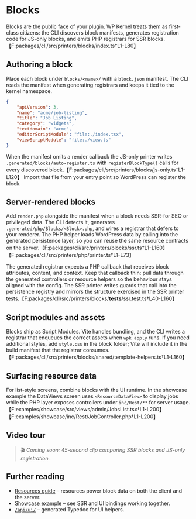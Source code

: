 # Blocks

Blocks are the public face of your plugin. WP Kernel treats them as first-class citizens: the CLI discovers block manifests, generates registration code for JS-only blocks, and emits PHP registrars for SSR blocks.【F:packages/cli/src/printers/blocks/index.ts†L1-L80】

## Authoring a block

Place each block under `blocks/<name>/` with a `block.json` manifest. The CLI reads the manifest when generating registrars and keeps it tied to the kernel namespace.

```json
{
	"apiVersion": 3,
	"name": "acme/job-listing",
	"title": "Job Listing",
	"category": "widgets",
	"textdomain": "acme",
	"editorScriptModule": "file:./index.tsx",
	"viewScriptModule": "file:./view.ts"
}
```

When the manifest omits a render callback the JS-only printer writes `.generated/blocks/auto-register.ts` with `registerBlockType()` calls for every discovered block.【F:packages/cli/src/printers/blocks/js-only.ts†L1-L120】 Import that file from your entry point so WordPress can register the block.

## Server-rendered blocks

Add `render.php` alongside the manifest when a block needs SSR-for SEO or privileged data. The CLI detects it, generates `.generated/php/Blocks/<Block>.php`, and wires a registrar that defers to your renderer. The PHP helper loads WordPress data by calling into the generated persistence layer, so you can reuse the same resource contracts on the server.【F:packages/cli/src/printers/blocks/ssr.ts†L1-L160】【F:packages/cli/src/printers/php/printer.ts†L1-L73】

The generated registrar expects a PHP callback that receives block attributes, content, and context. Keep that callback thin: pull data through the generated controllers or resource helpers so the behaviour stays aligned with the config. The SSR printer writes guards that call into the persistence registry and mirrors the structure exercised in the SSR printer tests.【F:packages/cli/src/printers/blocks/**tests**/ssr.test.ts†L40-L160】

## Script modules and assets

Blocks ship as Script Modules. Vite handles bundling, and the CLI writes a registrar that enqueues the correct assets when `wpk apply` runs. If you need additional styles, add `style.css` in the block folder; Vite will include it in the build manifest that the registrar consumes.【F:packages/cli/src/printers/blocks/shared/template-helpers.ts†L1-L160】

## Surfacing resource data

For list-style screens, combine blocks with the UI runtime. In the showcase example the DataViews screen uses `<ResourceDataView>` to display jobs while the PHP layer exposes controllers under `inc/Rest/**` for server usage.【F:examples/showcase/src/views/admin/JobsList.tsx†L1-L200】【F:examples/showcase/inc/Rest/JobController.php†L1-L200】

## Video tour

> 🎬 _Coming soon: 45-second clip comparing SSR blocks and JS-only registration._

## Further reading

- [Resources guide](/guide/resources) – resources power block data on both the client and the server.
- [Showcase example](/examples/showcase) – see SSR and UI bindings working together.
- [`/api/ui/`](../api/) – generated Typedoc for UI helpers.
